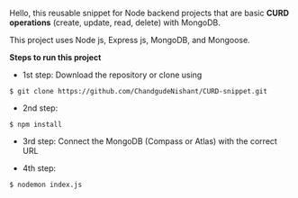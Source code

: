 Hello, this reusable snippet for Node backend projects that are basic **CURD operations** (create, update, read, delete) with MongoDB.

This project uses Node js, Express js, MongoDB, and Mongoose.

**Steps to run this project**

- 1st step:
Download the repository or clone using
```
$ git clone https://github.com/ChandgudeNishant/CURD-snippet.git
```
+ 2nd step:
```
$ npm install
```

* 3rd step:
  Connect the MongoDB (Compass or Atlas) with the correct URL

* 4th step:
```
$ nodemon index.js
```
